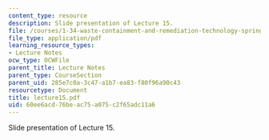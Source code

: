 ```yaml
---
content_type: resource
description: Slide presentation of Lecture 15.
file: /courses/1-34-waste-containment-and-remediation-technology-spring-2004/60ee6acd76beac75a075c2f65adc11a6_lecture15.pdf
file_type: application/pdf
learning_resource_types:
- Lecture Notes
ocw_type: OCWFile
parent_title: Lecture Notes
parent_type: CourseSection
parent_uid: 285e7c0a-3c47-a1b7-ea83-f80f96a90c43
resourcetype: Document
title: lecture15.pdf
uid: 60ee6acd-76be-ac75-a075-c2f65adc11a6
---
```

Slide presentation of Lecture 15.


